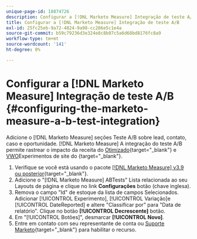 ```yaml
---
unique-page-id: 18874726
description: Configurar a [!DNL Marketo Measure] Integração de teste A/B - [!DNL Marketo Measure] - Documentação do produto
title: Configurar a [!DNL Marketo Measure] Integração de teste A/B
exl-id: 25fc25eb-9a72-4824-9a98-cc286e5c1e4a
source-git-commit: b59c79236d3e324e8c8b07c5a6d68bd8176fc8a9
workflow-type: tm+mt
source-wordcount: '141'
ht-degree: 0%

---
```


# Configurar a [!DNL Marketo Measure] Integração de teste A/B {#configuring-the-marketo-measure-a-b-test-integration}

Adicione o [!DNL Marketo Measure] seções Teste A/B sobre lead, contato, caso e oportunidade. [!DNL Marketo Measure] A integração do teste A/B permite rastrear o impacto da receita do [Otimizado](https://optimizely.com/){target=&quot;_blank&quot;} e [VWO](https://vwo.com/)Experimentos de site do {target=&quot;_blank&quot;}.

1. Verifique se você está usando o pacote [[!DNL Marketo Measure] v3.9 ou posterior](https://appexchange.salesforce.com/appxListingDetail?listingId=a0N3000000B3KLuEAN){target=&quot;_blank&quot;}.
1. Adicione o &quot;[!DNL Marketo Measure] ABTests&quot; Lista relacionada ao seu Layouts de página e clique no link **Configurações** botão (chave inglesa).
1. Remova o campo &quot;Id&quot; de estoque da lista de campos Selecionados. Adicionar [!UICONTROL Experimento], [!UICONTROL Variação]e [!UICONTROL DateReported] e altere &quot;Classificar por&quot; para &quot;Data de relatório&quot;. Clique no botão **[!UICONTROL Decrescente]** botão.
1. Em &quot;[!UICONTROL Botões]&quot;, desmarcar **[!UICONTROL Novo]**.
1. Entre em contato com seu representante de conta ou [Suporte Marketo](https://nation.marketo.com/t5/support/ct-p/Support){target=&quot;_blank&quot;} para habilitar o recurso.
